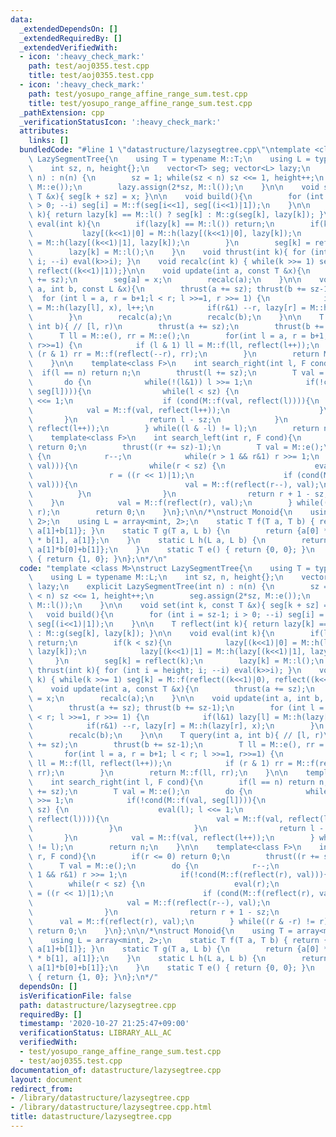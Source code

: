 ```yaml
---
data:
  _extendedDependsOn: []
  _extendedRequiredBy: []
  _extendedVerifiedWith:
  - icon: ':heavy_check_mark:'
    path: test/aoj0355.test.cpp
    title: test/aoj0355.test.cpp
  - icon: ':heavy_check_mark:'
    path: test/yosupo_range_affine_range_sum.test.cpp
    title: test/yosupo_range_affine_range_sum.test.cpp
  _pathExtension: cpp
  _verificationStatusIcon: ':heavy_check_mark:'
  attributes:
    links: []
  bundledCode: "#line 1 \"datastructure/lazysegtree.cpp\"\ntemplate <class M>\nstruct\
    \ LazySegmentTree{\n    using T = typename M::T;\n    using L = typename M::L;\n\
    \    int sz, n, height{};\n    vector<T> seg; vector<L> lazy;\n    explicit LazySegmentTree(int\
    \ n) : n(n) {\n        sz = 1; while(sz < n) sz <<= 1, height++;\n        seg.assign(2*sz,\
    \ M::e());\n        lazy.assign(2*sz, M::l());\n    }\n\n    void set(int k, const\
    \ T &x){ seg[k + sz] = x; }\n\n    void build(){\n        for (int i = sz-1; i\
    \ > 0; --i) seg[i] = M::f(seg[i<<1], seg[(i<<1)|1]);\n    }\n\n    T reflect(int\
    \ k){ return lazy[k] == M::l() ? seg[k] : M::g(seg[k], lazy[k]); }\n\n    void\
    \ eval(int k){\n        if(lazy[k] == M::l()) return;\n        if(k < sz){\n \
    \           lazy[(k<<1)|0] = M::h(lazy[(k<<1)|0], lazy[k]);\n            lazy[(k<<1)|1]\
    \ = M::h(lazy[(k<<1)|1], lazy[k]);\n        }\n        seg[k] = reflect(k);\n\
    \        lazy[k] = M::l();\n    }\n    void thrust(int k){ for (int i = height;\
    \ i; --i) eval(k>>i); }\n    void recalc(int k) { while(k >>= 1) seg[k] = M::f(reflect((k<<1)|0),\
    \ reflect((k<<1)|1));}\n\n    void update(int a, const T &x){\n        thrust(a\
    \ += sz);\n        seg[a] = x;\n        recalc(a);\n    }\n\n    void update(int\
    \ a, int b, const L &x){\n        thrust(a += sz); thrust(b += sz-1);\n      \
    \  for (int l = a, r = b+1;l < r; l >>=1, r >>= 1) {\n            if(l&1) lazy[l]\
    \ = M::h(lazy[l], x), l++;\n            if(r&1) --r, lazy[r] = M::h(lazy[r], x);\n\
    \        }\n        recalc(a);\n        recalc(b);\n    }\n\n    T query(int a,\
    \ int b){ // [l, r)\n        thrust(a += sz);\n        thrust(b += sz-1);\n  \
    \      T ll = M::e(), rr = M::e();\n        for(int l = a, r = b+1; l < r; l >>=1,\
    \ r>>=1) {\n            if (l & 1) ll = M::f(ll, reflect(l++));\n            if\
    \ (r & 1) rr = M::f(reflect(--r), rr);\n        }\n        return M::f(ll, rr);\n\
    \    }\n\n    template<class F>\n    int search_right(int l, F cond){\n      \
    \  if(l == n) return n;\n        thrust(l += sz);\n        T val = M::e();\n \
    \       do {\n            while(!(l&1)) l >>= 1;\n            if(!cond(M::f(val,\
    \ seg[l]))){\n                while(l < sz) {\n                    eval(l); l\
    \ <<= 1;\n                    if (cond(M::f(val, reflect(l)))){\n            \
    \            val = M::f(val, reflect(l++));\n                    }\n         \
    \       }\n                return l - sz;\n            }\n            val = M::f(val,\
    \ reflect(l++));\n        } while((l & -l) != l);\n        return n;\n    }\n\n\
    \    template<class F>\n    int search_left(int r, F cond){\n        if(r <= 0)\
    \ return 0;\n        thrust((r += sz)-1);\n        T val = M::e();\n        do\
    \ {\n            r--;\n            while(r > 1 && r&1) r >>= 1;\n            if(!cond(M::f(reflect(r),\
    \ val))){\n                while(r < sz) {\n                    eval(r);\n   \
    \                 r = ((r << 1)|1);\n                    if (cond(M::f(reflect(r),\
    \ val))){\n                        val = M::f(reflect(r--), val);\n          \
    \          }\n                }\n                return r + 1 - sz;\n        \
    \    }\n            val = M::f(reflect(r), val);\n        } while((r & -r) !=\
    \ r);\n        return 0;\n    }\n};\n\n/*\nstruct Monoid{\n    using T = array<mint,\
    \ 2>;\n    using L = array<mint, 2>;\n    static T f(T a, T b) { return {a[0]+b[0],\
    \ a[1]+b[1]}; }\n    static T g(T a, L b) {\n        return {a[0] * b[0] + a[1]\
    \ * b[1], a[1]};\n    }\n    static L h(L a, L b) {\n        return {a[0]*b[0],\
    \ a[1]*b[0]+b[1]};\n    }\n    static T e() { return {0, 0}; }\n    static L l()\
    \ { return {1, 0}; }\n};\n*/\n"
  code: "template <class M>\nstruct LazySegmentTree{\n    using T = typename M::T;\n\
    \    using L = typename M::L;\n    int sz, n, height{};\n    vector<T> seg; vector<L>\
    \ lazy;\n    explicit LazySegmentTree(int n) : n(n) {\n        sz = 1; while(sz\
    \ < n) sz <<= 1, height++;\n        seg.assign(2*sz, M::e());\n        lazy.assign(2*sz,\
    \ M::l());\n    }\n\n    void set(int k, const T &x){ seg[k + sz] = x; }\n\n \
    \   void build(){\n        for (int i = sz-1; i > 0; --i) seg[i] = M::f(seg[i<<1],\
    \ seg[(i<<1)|1]);\n    }\n\n    T reflect(int k){ return lazy[k] == M::l() ? seg[k]\
    \ : M::g(seg[k], lazy[k]); }\n\n    void eval(int k){\n        if(lazy[k] == M::l())\
    \ return;\n        if(k < sz){\n            lazy[(k<<1)|0] = M::h(lazy[(k<<1)|0],\
    \ lazy[k]);\n            lazy[(k<<1)|1] = M::h(lazy[(k<<1)|1], lazy[k]);\n   \
    \     }\n        seg[k] = reflect(k);\n        lazy[k] = M::l();\n    }\n    void\
    \ thrust(int k){ for (int i = height; i; --i) eval(k>>i); }\n    void recalc(int\
    \ k) { while(k >>= 1) seg[k] = M::f(reflect((k<<1)|0), reflect((k<<1)|1));}\n\n\
    \    void update(int a, const T &x){\n        thrust(a += sz);\n        seg[a]\
    \ = x;\n        recalc(a);\n    }\n\n    void update(int a, int b, const L &x){\n\
    \        thrust(a += sz); thrust(b += sz-1);\n        for (int l = a, r = b+1;l\
    \ < r; l >>=1, r >>= 1) {\n            if(l&1) lazy[l] = M::h(lazy[l], x), l++;\n\
    \            if(r&1) --r, lazy[r] = M::h(lazy[r], x);\n        }\n        recalc(a);\n\
    \        recalc(b);\n    }\n\n    T query(int a, int b){ // [l, r)\n        thrust(a\
    \ += sz);\n        thrust(b += sz-1);\n        T ll = M::e(), rr = M::e();\n \
    \       for(int l = a, r = b+1; l < r; l >>=1, r>>=1) {\n            if (l & 1)\
    \ ll = M::f(ll, reflect(l++));\n            if (r & 1) rr = M::f(reflect(--r),\
    \ rr);\n        }\n        return M::f(ll, rr);\n    }\n\n    template<class F>\n\
    \    int search_right(int l, F cond){\n        if(l == n) return n;\n        thrust(l\
    \ += sz);\n        T val = M::e();\n        do {\n            while(!(l&1)) l\
    \ >>= 1;\n            if(!cond(M::f(val, seg[l]))){\n                while(l <\
    \ sz) {\n                    eval(l); l <<= 1;\n                    if (cond(M::f(val,\
    \ reflect(l)))){\n                        val = M::f(val, reflect(l++));\n   \
    \                 }\n                }\n                return l - sz;\n     \
    \       }\n            val = M::f(val, reflect(l++));\n        } while((l & -l)\
    \ != l);\n        return n;\n    }\n\n    template<class F>\n    int search_left(int\
    \ r, F cond){\n        if(r <= 0) return 0;\n        thrust((r += sz)-1);\n  \
    \      T val = M::e();\n        do {\n            r--;\n            while(r >\
    \ 1 && r&1) r >>= 1;\n            if(!cond(M::f(reflect(r), val))){\n        \
    \        while(r < sz) {\n                    eval(r);\n                    r\
    \ = ((r << 1)|1);\n                    if (cond(M::f(reflect(r), val))){\n   \
    \                     val = M::f(reflect(r--), val);\n                    }\n\
    \                }\n                return r + 1 - sz;\n            }\n      \
    \      val = M::f(reflect(r), val);\n        } while((r & -r) != r);\n       \
    \ return 0;\n    }\n};\n\n/*\nstruct Monoid{\n    using T = array<mint, 2>;\n\
    \    using L = array<mint, 2>;\n    static T f(T a, T b) { return {a[0]+b[0],\
    \ a[1]+b[1]}; }\n    static T g(T a, L b) {\n        return {a[0] * b[0] + a[1]\
    \ * b[1], a[1]};\n    }\n    static L h(L a, L b) {\n        return {a[0]*b[0],\
    \ a[1]*b[0]+b[1]};\n    }\n    static T e() { return {0, 0}; }\n    static L l()\
    \ { return {1, 0}; }\n};\n*/"
  dependsOn: []
  isVerificationFile: false
  path: datastructure/lazysegtree.cpp
  requiredBy: []
  timestamp: '2020-10-27 21:25:47+09:00'
  verificationStatus: LIBRARY_ALL_AC
  verifiedWith:
  - test/yosupo_range_affine_range_sum.test.cpp
  - test/aoj0355.test.cpp
documentation_of: datastructure/lazysegtree.cpp
layout: document
redirect_from:
- /library/datastructure/lazysegtree.cpp
- /library/datastructure/lazysegtree.cpp.html
title: datastructure/lazysegtree.cpp
---
```


